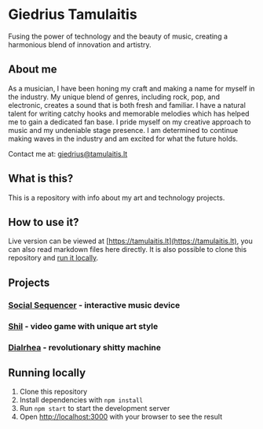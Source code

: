 # Giedrius Tamulaitis

Fusing the power of technology and the beauty of music, creating a harmonious blend of innovation and artistry.


## About me

As a musician, I have been honing my craft and making a name for myself in the industry. My unique blend of genres, including rock, pop, and electronic, creates a sound that is both fresh and familiar. I have a natural talent for writing catchy hooks and memorable melodies which has helped me to gain a dedicated fan base. I pride myself on my creative approach to music and my undeniable stage presence. I am determined to continue making waves in the industry and am excited for what the future holds.

Contact me at: [giedrius@tamulaitis.lt](mailto:giedrius@tamulaitis.lt)


## What is this?

This is a repository with info about my art and technology projects.


## How to use it?

Live version can be viewed at [https://tamulaitis.lt](https://tamulaitis.lt), you can also read markdown files here directly. It is also possible to clone this repository and [run it locally](#running-locally).


## Projects

### [Social Sequencer](src/projects/social-sequencer.md) - interactive music device
### [Shil](src/projects/shil.md) - video game with unique art style
### [Dialrhea](src/projects/dialrhea.md) - revolutionary shitty machine


## Running locally

1. Clone this repository
2. Install dependencies with `npm install`
3. Run `npm start` to start the development server
4. Open [http://localhost:3000](http://localhost:3000) with your browser to see the result
